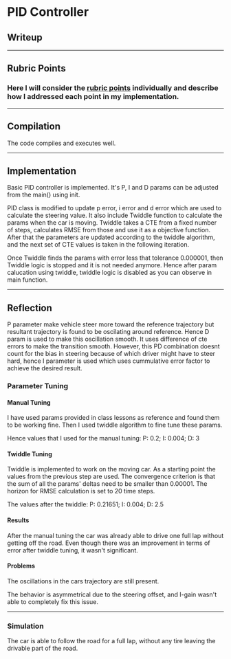 # **PID Controller**

## Writeup

---

## Rubric Points
### Here I will consider the [rubric points](https://review.udacity.com/#!/rubrics/1972/view) individually and describe how I addressed each point in my implementation.

---
## Compilation

The code compiles and executes well.

---
## Implementation

Basic PID controller is implemented. It's P, I and D params can be adjusted from the main() using init.

PID class is modified to update p error, i error and d error which are used to calculate the steering value. It also include Twiddle function to calculate the params when the car is moving.
Twiddle takes a CTE from a fixed number of steps, calculates RMSE from those and use it as a objective function. After that the parameters are updated according to the twiddle algorithm, and the next set of CTE values is taken in the following iteration.

Once Twiddle finds the params with error less that tolerance 0.000001, then Twiddle logic is stopped and it is not needed anymore. Hence after param calucation using twiddle, twiddle logic is disabled as you can observe in main function.


---
## Reflection

P parameter make vehicle steer more toward the reference trajectory but resultant trajectory is found to be oscilating around reference. Hence D param is used to make this oscillation smooth. It uses difference of cte errors to make the transition smooth. However, this PD combination doesnt count for the bias in steering because of which driver might have to steer hard, hence I parameter is used which uses cummulative error factor to achieve the desired result.

### Parameter Tuning

#### Manual Tuning

I have used params provided in class lessons as reference and found them to be working fine. Then I used twiddle algorithm to fine tune these params.

Hence values that I used for the manual tuning:
P: 0.2; I: 0.004; D: 3

#### Twiddle Tuning

Twiddle is implemented to work on the moving car. As a starting point the values from the previous step are used. The convergence criterion is that the sum of all the params' deltas need to be smaller than 0.00001. The horizon for RMSE calculation is set to 20 time steps.

The values after the twiddle:
P: 0.21651; I: 0.004; D: 2.5


#### Results

After the manual tuning the car was already able to drive one full lap without getting off the road. Even though there was an improvement in terms of error after twiddle tuning, it wasn't significant.

#### Problems

The oscillations in the cars trajectory are still present.

The behavior is asymmetrical due to the steering offset, and I-gain wasn't able to completely fix this issue.

---
### Simulation

The car is able to follow the road for a full lap, without any tire leaving the drivable part of the road.

